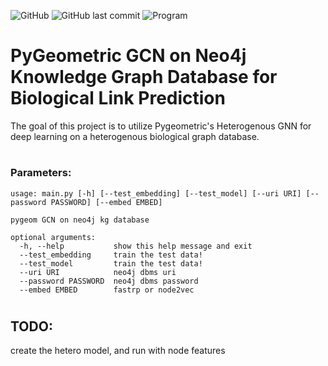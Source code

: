 ![GitHub](https://img.shields.io/github/license/irsyadadam/cvd_kg_pygeometric?color=blue) ![GitHub last commit](https://img.shields.io/github/last-commit/irsyadadam/cvd_kg_pygeometric) ![Program](https://img.shields.io/badge/Program-iDISCOVER%20%40%20UCLA-brightgreen)

# PyGeometric GCN on Neo4j Knowledge Graph Database for Biological Link Prediction

The goal of this project is to utilize Pygeometric's Heterogenous GNN for deep learning on a heterogenous biological graph database.

#

### Parameters:

```
usage: main.py [-h] [--test_embedding] [--test_model] [--uri URI] [--password PASSWORD] [--embed EMBED]

pygeom GCN on neo4j kg database

optional arguments:
  -h, --help           show this help message and exit
  --test_embedding     train the test data!
  --test_model         train the test data!
  --uri URI            neo4j dbms uri
  --password PASSWORD  neo4j dbms password
  --embed EMBED        fastrp or node2vec

```

#

## TODO: 

create the hetero model, and run with node features 